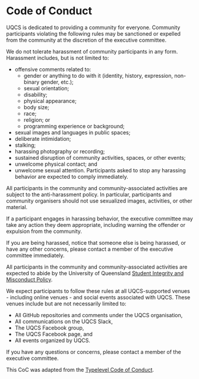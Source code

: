 # Code of Conduct

UQCS is dedicated to providing a community for everyone. Community participants violating the following rules may be sanctioned or expelled from the community at the discretion of the executive committee.

We do not tolerate harassment of community participants in any form. Harassment includes, but is not limited to:
* offensive comments related to:
  * gender or anything to do with it (identity, history, expression, non-binary gender, etc.);
  * sexual orientation;
  * disability;
  * physical appearance;
  * body size;
  * race;
  * religion; or
  * programming experience or background;
* sexual images and languages in public spaces;
* deliberate intimidation;
* stalking;
* harassing photography or recording;
* sustained disruption of community activities, spaces, or other events;
* unwelcome physical contact; and
* unwelcome sexual attention.
Participants asked to stop any harassing behavior are expected to comply immediately.

All participants in the community and community-associated activities are subject to the anti-harassment policy. In particular, participants and community organisers should not use sexualized images, activities, or other material.

If a participant engages in harassing behavior, the executive committee may take any action they deem appropriate, including warning the offender or expulsion from the community.

If you are being harassed, notice that someone else is being harassed, or have any other concerns, please contact a member of the executive committee immediately.

All participants in the community and community-associated activities are expected to abide by the University of Queensland [Student Integrity and Misconduct Policy](http://ppl.app.uq.edu.au/content/3.60.04-student-integrity-and-misconduct).

We expect participants to follow these rules at all UQCS-supported venues - including online venues - and social events associated with UQCS. These venues include but are not necessarily limited to:

- All GitHub repositories and comments under the UQCS organisation,
- All communications on the UQCS Slack,
- The UQCS Facebook group,
- The UQCS Facebook page, and 
- All events organized by UQCS.

If you have any questions or concerns, please contact a member of the executive committee.

This CoC was adapted from the [Typelevel Code of Conduct](https://typelevel.org/conduct).